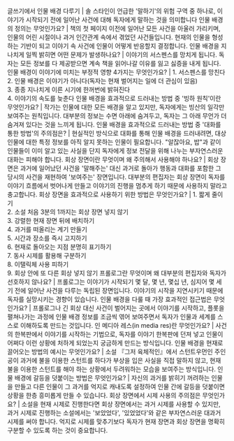 글쓰기에서 인물 배경 다루기	| 솔 스타인이 언급한 '말하기'의 위험 구역 중 하나로, 이야기가 시작되기 전에 일어난 사건에 대해 독자에게 말하는 것을 의미합니다
인물 배경의 정의는 무엇인가요?	| 책의 첫 페이지 이전에 일어난 모든 사건을 아울러 가리키며, 인물의 어린 시절이나 과거 인간관계 속에서 겪었던 사건들입니다. 현재의 인물을 형성하는 기반이 되고 이야기 속 사건에 인물이 어떻게 반응할지 결정합니다.
인물 배경을 지나치게 일찍 밝히면 어떤 문제가 발생하나요?	| 이야기의 서스펜스를 망치게 됩니다. 독자는 모든 정보를 다 제공받으면 계속 책을 읽어나갈 이유를 잃고 싫증을 내게 됩니다.
인물 배경이 이야기에 미치는 부정적 영향 4가지는 무엇인가요?	| 1. 서스펜스를 망친다<br/>2. 인물 배경은 이야기가 아니다(독자는 현재 벌어지는 일에 더 관심이 있음)<br/>3. 종종 지나치게 이른 시기에 한꺼번에 밝혀진다<br/>4. 이야기의 속도를 늦춘다
인물 배경을 효과적으로 드러내는 방법 중 '빙하 원칙'이란 무엇인가요?	| 작가는 인물에 대한 모든 배경을 알고 있지만, 독자에게는 빙산의 일각만 보여주는 원칙입니다. 대부분의 정보는 수면 아래에 숨겨두고, 독자는 그 아래 무언가 더 숨겨져 있다는 것을 느끼게 됩니다.
인물 배경을 효과적으로 드러내는 방법 중 '대화를 통한 방법'의 주의점은?	| 현실적인 방식으로 대화를 통해 인물 배경을 드러내려면, 대상 인물에 대한 특정 정보를 아직 알지 못하는 인물이 필요합니다. "알잖아요, 밥"과 같이 인물들이 이미 알고 있는 사실을 단지 독자에게 정보 전달을 위해 나누는 부자연스러운 대화는 피해야 합니다.
회상 장면이란 무엇이며 왜 주의해서 사용해야 하나요?	| 회상 장면은 과거에 일어났던 사건을 '말해주는' 대신 과거로 돌아가 행동과 대화를 포함한 그 당시의 사건을 재현하여 '보여주는' 장면입니다. 대부분의 편집자는 회상 장면이 독자를 이야기 흐름에서 벗어나게 만들고 이야기의 진행을 멈추게 하기 때문에 사용하지 말라고 충고합니다.
회상 장면을 효과적으로 사용하기 위한 방법은 무엇인가요?	| 1. 짧게 줄이기<br/>2. 소설 처음 3분의 1까지는 회상 장면 넣지 않기<br/>3. 강렬한 현재 장면 뒤에 배치하기<br/>4. 과거를 떠올리는 계기 만들기<br/>5. 시간과 장소를 즉시 고지하기<br/>6. 현재로 돌아오는 지점 분명히 표기하기<br/>7. 동사 시제를 활용해 구분하기<br/>8. 이탤릭체 사용 피하기<br/>9. 회상 안에 또 다른 회상 넣지 않기
프롤로그란 무엇이며 왜 대부분의 편집자와 독자가 선호하지 않나요?	| 프롤로그는 이야기가 시작되기 몇 달, 몇 년, 몇십 년, 심지어 몇 세기 전에 일어난 사건을 다루는 독립된 장면입니다. 이야기의 시작을 지연시키기 때문에 독자를 실망시키는 경향이 있습니다.
인물 배경을 다룰 때 가장 효과적인 접근법은 무엇인가요?	| 프롤로그나 긴 회상 대신 사건이 벌어지는 곳에서 이야기를 시작하고, 플롯을 펼쳐나가는 과정에 인물 배경 정보를 조금씩 엮어 보여주면서 독자가 인물과 세계를 스스로 이해하도록 만드는 것입니다.
인 메디아 레스(in media res)란 무엇인가요?	| 사건의 한복판에서 이야기를 시작하는 기법으로, 독자를 이야기 한복판에 던져 넣고 인물이 어쩌다 이런 상황에 처하게 되었는지 궁금하게 만드는 방식입니다.
인물 배경을 현재로 끌어오는 방법의 예시는 무엇인가요?	| 소설 『그저 육체적인』에서 스턴트우먼인 주인공이 과거에 불을 이용한 스턴트를 하다가 부상을 입은 사실을 직접 말하지 않고, 현재 불을 이용한 스턴트를 해야 하는 상황에서 두려워하는 모습을 보여주는 방식입니다.
인물 배경에 갈등을 덧붙이는 방법은 무엇인가요?	| 자신의 과거를 밝히기 꺼려하는 인물을 만들고 다른 인물이 그 과거를 억지로 캐내도록 설정하여 인물 간에 갈등을 덧붙이면 상황을 한층 흥미롭게 만들 수 있습니다.
회상 장면에서 시제 사용의 주의점은 무엇인가요?	| 소설을 현재 시제로 진행한다면 회상 장면에서는 과거 시제를 사용할 수 있지만, 과거 시제로 진행하는 소설에서는 '보았었다', '있었었다'와 같은 부자연스러운 대과거 시제를 써야 합니다. 억지로 시제를 맞추기보다 독자가 현재 장면과 회상 장면을 명확히 구분할 수 있도록 하는 것이 중요합니다.